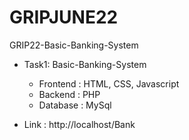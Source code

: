 # GRIPJUNE22

GRIP22-Basic-Banking-System

- Task1: Basic-Banking-System
  - Frontend : HTML, CSS, Javascript
  - Backend : PHP
  - Database : MySql
  
- Link : http://localhost/Bank
